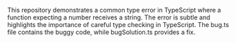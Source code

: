 This repository demonstrates a common type error in TypeScript where a function expecting a number receives a string.  The error is subtle and highlights the importance of careful type checking in TypeScript.  The bug.ts file contains the buggy code, while bugSolution.ts provides a fix.